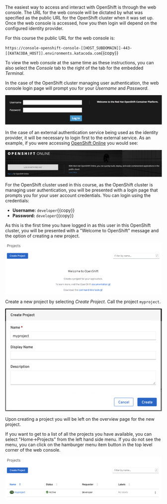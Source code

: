 The easiest way to access and interact with OpenShift is through the web console. The URL for the web console will be dictated by what was specified as the public URL for the OpenShift cluster when it was set up. Once the web console is accessed, how you then login will depend on the configured identity provider.

For this course the public URL for the web console is:

``https://console-openshift-console-[[HOST_SUBDOMAIN]]-443-[[KATACODA_HOST]].environments.katacoda.com``{{copy}}

To view the web console at the same time as these instructions, you can also select the _Console_ tab to the right of the tab for the embedded _Terminal_.

In the case of the OpenShift cluster managing user authentication, the web console login page will prompt you for your _Username_ and _Password_.

![Web Console Login](../../assets/introduction/cluster-access/01-web-console-login.png)

In the case of an external authentication service being used as the identity provider, it will be necessary to login first to the external service. As an example, if you were accessing [OpenShift Online](https://www.openshift.com/get-started/) you would see:

![External Login](../../assets/introduction/cluster-access/01-external-identity-provider.png)

For the OpenShift cluster used in this course, as the OpenShift cluster is managing user authentication, you will be presented with a login page that prompts you for your user account credentials. You can login using the credentials:

* **Username:** ``developer``{{copy}}
* **Password:** ``developer``{{copy}}

As this is the first time you have logged in as this user in this OpenShift cluster, you will be presented with a "Welcome to OpenShift" message and the option of creating a new project.

![Web Console Welcome](../../assets/introduction/cluster-access/01-web-console-welcome.png)

Create a new project by selecting _Create Project_. Call the project ``myproject``.

![Create New Project](../../assets/introduction/cluster-access/01-create-new-project.png)

Upon creating a project you will be left on the overview page for the new project.

If you want to get to a list of all the projects you have available, you can select "Home->Projects" from the left hand side menu. If you do not see the menu, you can click on the hamburger menu item button in the top level corner of the web console.

![List of Projects](../../assets/introduction/cluster-access/01-list-of-projects.png)
